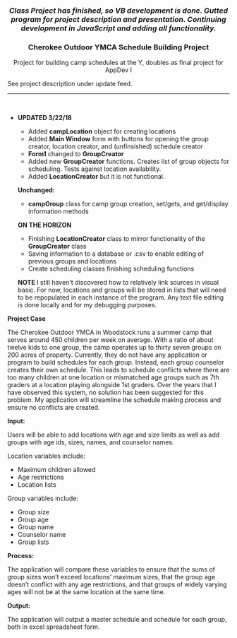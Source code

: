 ### <p align="center">***Class Project has finished, so VB development is done. Gutted program for project description and presentation. Continuing development in JavaScript and adding all functionality.***</p>

### <p align="center">Cherokee Outdoor YMCA Schedule Building Project</p>
<p align="center">Project for building camp schedules at the Y, doubles as final project for AppDev I</p>
<p>See project description under update feed.</p>
<hr />
<br>

* **UPDATED 3/22/18**

  - Added **campLocation** object for creating locations
  - Added **Main Window** form with buttons for opening the group creator, location creator, and (unfinsished) schedule creator
  - **Form1** changed to **GroupCreator**
  - Added new **GroupCreator** functions. Creates list of group objects for scheduling. Tests against location availability.
  - Added **LocationCreator** but it is not functional.
  
  **Unchanged:** 
  - **campGroup** class for camp group creation, set/gets, and get/display information methods
  
  **ON THE HORIZON**
  - Finishing **LocationCreator** class to mirror functionality of the **GroupCreator** class
  - Saving information to a database or .csv to enable editing of previous groups and locations
  - Create scheduling classes finishing scheduling functions
  
  
  
  **NOTE**
  I still haven't discovered how to relatively link sources in visual basic. For now, locations and groups will be stored in lists that will need to be repopulated in each instance of the program. Any text file editing is done locally and for my debugging purposes.
  
  
 **Project Case**
 
  The Cherokee Outdoor YMCA in Woodstock runs a summer camp that serves around 450 children per week on average. With a ratio of about twelve kids to one group, the camp operates up to thirty seven groups on 200 acres of property. Currently, they do not have any application or program to build schedules for each group. Instead, each group counselor creates their own schedule. This leads to schedule conflicts where there are too many children at one location or mismatched age groups such as 7th graders at a location playing alongside 1st graders. Over the years that I have observed this system, no solution has been suggested for this problem. My application will streamline the schedule making process and ensure no conflicts are created.

**Input:**

Users will be able to add locations with age and size limits as well as add groups with age ids, sizes, names, and counselor names.

Location variables include:

-	Maximum children allowed
-	Age restrictions
-	Location lists

Group variables include:

-	Group size
-	Group age
-	Group name
-	Counselor name
- Group lists

**Process:**

The application will compare these variables to ensure that the sums of group sizes won’t exceed locations’ maximum sizes, that the group age doesn’t conflict with any age restrictions, and that groups of widely varying ages will not be at the same location at the same time.

**Output:**

The application will output a master schedule and schedule for each group, both in excel spreadsheet form.


  
